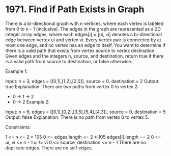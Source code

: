 # 1971. Find if Path Exists in Graph

There is a bi-directional graph with n vertices, where each vertex is labeled from 0 to n - 1 (inclusive). The edges in the graph are represented as a 2D integer array edges, where each edges[i] = [ui, vi] denotes a bi-directional edge between vertex ui and vertex vi. Every vertex pair is connected by at most one edge, and no vertex has an edge to itself.
You want to determine if there is a valid path that exists from vertex source to vertex destination.
Given edges and the integers n, source, and destination, return true if there is a valid path from source to destination, or false otherwise.

Example 1:

Input: n = 3, edges = [[0,1],[1,2],[2,0]], source = 0, destination = 2
Output: true
Explanation: There are two paths from vertex 0 to vertex 2:
- 0 → 1 → 2
- 0 → 2
Example 2:

Input: n = 6, edges = [[0,1],[0,2],[3,5],[5,4],[4,3]], source = 0, destination = 5
Output: false
Explanation: There is no path from vertex 0 to vertex 5.
 

Constraints:

1 <= n <= 2 * 105
0 <= edges.length <= 2 * 105
edges[i].length == 2
0 <= ui, vi <= n - 1
ui != vi
0 <= source, destination <= n - 1
There are no duplicate edges.
There are no self edges.
